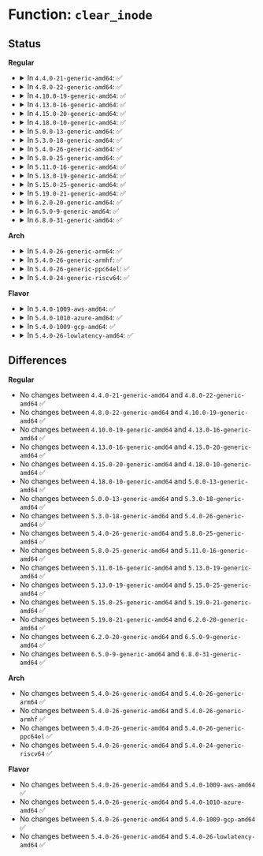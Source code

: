 # Function: <code>clear_inode</code>

## Status
<b>Regular</b>
<ul>
<li>
<details>
<summary>In <code>4.4.0-21-generic-amd64</code>: ✅</summary>

```c
void clear_inode(struct inode * inode)
```

```json
{
  "name": "clear_inode",
  "collision_type": "Unique Global",
  "inline_type": "No",
  "funcs": [
    {
      "addr": 18446744071581101792,
      "name": "clear_inode",
      "external": true,
      "loc": "fs/inode.c:488",
      "file": "fs/inode.c",
      "inline": "seen, unknown",
      "caller_inline": [],
      "caller_func": [
        "kernel/bpf/inode.c:bpf_evict_inode",
        "mm/shmem.c:shmem_evict_inode",
        "fs/inode.c:evict",
        "fs/nsfs.c:nsfs_evict",
        "fs/block_dev.c:bdev_evict_inode",
        "fs/proc/inode.c:proc_evict_inode",
        "fs/kernfs/inode.c:kernfs_evict_inode",
        "fs/ext4/super.c:ext4_clear_inode",
        "fs/hugetlbfs/inode.c:hugetlbfs_evict_inode",
        "fs/fat/inode.c:fat_evict_inode",
        "fs/ecryptfs/super.c:ecryptfs_evict_inode",
        "fs/fuse/inode.c:fuse_evict_inode",
        "fs/debugfs/inode.c:debugfs_evict_inode",
        "fs/pstore/inode.c:pstore_evict_inode",
        "fs/efivarfs/super.c:efivarfs_evict_inode"
      ]
    }
  ],
  "symbols": [
    {
      "addr": 18446744071581101792,
      "name": "clear_inode",
      "section": ".text",
      "bind": "STB_GLOBAL",
      "size": 129
    }
  ]
}
```
</details>
</li>
<li>
<details>
<summary>In <code>4.8.0-22-generic-amd64</code>: ✅</summary>

```c
void clear_inode(struct inode * inode)
```

```json
{
  "name": "clear_inode",
  "collision_type": "Unique Global",
  "inline_type": "No",
  "funcs": [
    {
      "addr": 18446744071581267472,
      "name": "clear_inode",
      "external": true,
      "loc": "fs/inode.c:496",
      "file": "fs/inode.c",
      "inline": "seen, unknown",
      "caller_inline": [],
      "caller_func": [
        "kernel/bpf/inode.c:bpf_evict_inode",
        "mm/shmem.c:shmem_evict_inode",
        "fs/inode.c:evict",
        "fs/nsfs.c:nsfs_evict",
        "fs/block_dev.c:bdev_evict_inode",
        "fs/proc/inode.c:proc_evict_inode",
        "fs/kernfs/inode.c:kernfs_evict_inode",
        "fs/ext4/super.c:ext4_clear_inode",
        "fs/hugetlbfs/inode.c:hugetlbfs_evict_inode",
        "fs/fat/inode.c:fat_evict_inode",
        "fs/ecryptfs/super.c:ecryptfs_evict_inode",
        "fs/fuse/inode.c:fuse_evict_inode",
        "fs/debugfs/inode.c:debugfs_evict_inode",
        "fs/pstore/inode.c:pstore_evict_inode",
        "fs/efivarfs/super.c:efivarfs_evict_inode"
      ]
    }
  ],
  "symbols": [
    {
      "addr": 18446744071581267472,
      "name": "clear_inode",
      "section": ".text",
      "bind": "STB_GLOBAL",
      "size": 153
    }
  ]
}
```
</details>
</li>
<li>
<details>
<summary>In <code>4.10.0-19-generic-amd64</code>: ✅</summary>

```c
void clear_inode(struct inode * inode)
```

```json
{
  "name": "clear_inode",
  "collision_type": "Unique Global",
  "inline_type": "No",
  "funcs": [
    {
      "addr": 18446744071581345344,
      "name": "clear_inode",
      "external": true,
      "loc": "fs/inode.c:498",
      "file": "fs/inode.c",
      "inline": "seen, unknown",
      "caller_inline": [],
      "caller_func": [
        "kernel/bpf/inode.c:bpf_evict_inode",
        "mm/shmem.c:shmem_evict_inode",
        "fs/inode.c:evict",
        "fs/nsfs.c:nsfs_evict",
        "fs/block_dev.c:bdev_evict_inode",
        "fs/proc/inode.c:proc_evict_inode",
        "fs/kernfs/inode.c:kernfs_evict_inode",
        "fs/ext4/super.c:ext4_clear_inode",
        "fs/hugetlbfs/inode.c:hugetlbfs_evict_inode",
        "fs/fat/inode.c:fat_evict_inode",
        "fs/ecryptfs/super.c:ecryptfs_evict_inode",
        "fs/fuse/inode.c:fuse_evict_inode",
        "fs/debugfs/inode.c:debugfs_evict_inode",
        "fs/pstore/inode.c:pstore_evict_inode",
        "fs/efivarfs/super.c:efivarfs_evict_inode"
      ]
    }
  ],
  "symbols": [
    {
      "addr": 18446744071581345344,
      "name": "clear_inode",
      "section": ".text",
      "bind": "STB_GLOBAL",
      "size": 153
    }
  ]
}
```
</details>
</li>
<li>
<details>
<summary>In <code>4.13.0-16-generic-amd64</code>: ✅</summary>

```c
void clear_inode(struct inode * inode)
```

```json
{
  "name": "clear_inode",
  "collision_type": "Unique Global",
  "inline_type": "No",
  "funcs": [
    {
      "addr": 18446744071581400800,
      "name": "clear_inode",
      "external": true,
      "loc": "fs/inode.c:498",
      "file": "fs/inode.c",
      "inline": "seen, unknown",
      "caller_inline": [],
      "caller_func": [
        "kernel/bpf/inode.c:bpf_evict_inode",
        "mm/shmem.c:shmem_evict_inode",
        "fs/inode.c:evict",
        "fs/nsfs.c:nsfs_evict",
        "fs/block_dev.c:bdev_evict_inode",
        "fs/proc/inode.c:proc_evict_inode",
        "fs/kernfs/inode.c:kernfs_evict_inode",
        "fs/ext4/super.c:ext4_clear_inode",
        "fs/hugetlbfs/inode.c:hugetlbfs_evict_inode",
        "fs/fat/inode.c:fat_evict_inode",
        "fs/ecryptfs/super.c:ecryptfs_evict_inode",
        "fs/fuse/inode.c:fuse_evict_inode",
        "fs/debugfs/inode.c:debugfs_evict_inode",
        "fs/pstore/inode.c:pstore_evict_inode",
        "fs/efivarfs/super.c:efivarfs_evict_inode",
        "security/inode.c:securityfs_evict_inode",
        "security/apparmor/apparmorfs.c:aafs_evict_inode"
      ]
    }
  ],
  "symbols": [
    {
      "addr": 18446744071581400800,
      "name": "clear_inode",
      "section": ".text",
      "bind": "STB_GLOBAL",
      "size": 153
    }
  ]
}
```
</details>
</li>
<li>
<details>
<summary>In <code>4.15.0-20-generic-amd64</code>: ✅</summary>

```c
void clear_inode(struct inode * inode)
```

```json
{
  "name": "clear_inode",
  "collision_type": "Unique Global",
  "inline_type": "No",
  "funcs": [
    {
      "addr": 18446744071581542416,
      "name": "clear_inode",
      "external": true,
      "loc": "fs/inode.c:498",
      "file": "fs/inode.c",
      "inline": "seen, unknown",
      "caller_inline": [],
      "caller_func": [
        "kernel/bpf/inode.c:bpf_evict_inode",
        "mm/shmem.c:shmem_evict_inode",
        "fs/inode.c:evict",
        "fs/nsfs.c:nsfs_evict",
        "fs/block_dev.c:bdev_evict_inode",
        "fs/proc/inode.c:proc_evict_inode",
        "fs/kernfs/inode.c:kernfs_evict_inode",
        "fs/ext4/super.c:ext4_clear_inode",
        "fs/hugetlbfs/inode.c:hugetlbfs_evict_inode",
        "fs/fat/inode.c:fat_evict_inode",
        "fs/ecryptfs/super.c:ecryptfs_evict_inode",
        "fs/fuse/inode.c:fuse_evict_inode",
        "fs/debugfs/inode.c:debugfs_evict_inode",
        "fs/pstore/inode.c:pstore_evict_inode",
        "fs/efivarfs/super.c:efivarfs_evict_inode",
        "security/inode.c:securityfs_evict_inode",
        "security/apparmor/apparmorfs.c:aafs_evict_inode"
      ]
    }
  ],
  "symbols": [
    {
      "addr": 18446744071581542416,
      "name": "clear_inode",
      "section": ".text",
      "bind": "STB_GLOBAL",
      "size": 153
    }
  ]
}
```
</details>
</li>
<li>
<details>
<summary>In <code>4.18.0-10-generic-amd64</code>: ✅</summary>

```c
void clear_inode(struct inode * inode)
```

```json
{
  "name": "clear_inode",
  "collision_type": "Unique Global",
  "inline_type": "No",
  "funcs": [
    {
      "addr": 18446744071581697104,
      "name": "clear_inode",
      "external": true,
      "loc": "fs/inode.c:504",
      "file": "fs/inode.c",
      "inline": "seen, unknown",
      "caller_inline": [],
      "caller_func": [
        "kernel/bpf/inode.c:bpf_evict_inode",
        "mm/shmem.c:shmem_evict_inode",
        "fs/inode.c:evict",
        "fs/nsfs.c:nsfs_evict",
        "fs/block_dev.c:bdev_evict_inode",
        "fs/proc/inode.c:proc_evict_inode",
        "fs/kernfs/inode.c:kernfs_evict_inode",
        "fs/ext4/super.c:ext4_clear_inode",
        "fs/hugetlbfs/inode.c:hugetlbfs_evict_inode",
        "fs/fat/inode.c:fat_evict_inode",
        "fs/ecryptfs/super.c:ecryptfs_evict_inode",
        "fs/fuse/inode.c:fuse_evict_inode",
        "fs/debugfs/inode.c:debugfs_evict_inode",
        "fs/pstore/inode.c:pstore_evict_inode",
        "fs/efivarfs/super.c:efivarfs_evict_inode",
        "security/inode.c:securityfs_evict_inode",
        "security/apparmor/apparmorfs.c:aafs_evict_inode"
      ]
    }
  ],
  "symbols": [
    {
      "addr": 18446744071581697104,
      "name": "clear_inode",
      "section": ".text",
      "bind": "STB_GLOBAL",
      "size": 148
    }
  ]
}
```
</details>
</li>
<li>
<details>
<summary>In <code>5.0.0-13-generic-amd64</code>: ✅</summary>

```c
void clear_inode(struct inode * inode)
```

```json
{
  "name": "clear_inode",
  "collision_type": "Unique Global",
  "inline_type": "No",
  "funcs": [
    {
      "addr": 18446744071581783456,
      "name": "clear_inode",
      "external": true,
      "loc": "fs/inode.c:504",
      "file": "fs/inode.c",
      "inline": "seen, unknown",
      "caller_inline": [],
      "caller_func": [
        "kernel/bpf/inode.c:bpf_evict_inode",
        "mm/shmem.c:shmem_evict_inode",
        "fs/inode.c:evict",
        "fs/nsfs.c:nsfs_evict",
        "fs/block_dev.c:bdev_evict_inode",
        "fs/proc/inode.c:proc_evict_inode",
        "fs/kernfs/inode.c:kernfs_evict_inode",
        "fs/ext4/super.c:ext4_clear_inode",
        "fs/hugetlbfs/inode.c:hugetlbfs_evict_inode",
        "fs/fat/inode.c:fat_evict_inode",
        "fs/ecryptfs/super.c:ecryptfs_evict_inode",
        "fs/fuse/inode.c:fuse_evict_inode",
        "fs/debugfs/inode.c:debugfs_evict_inode",
        "fs/pstore/inode.c:pstore_evict_inode",
        "fs/efivarfs/super.c:efivarfs_evict_inode",
        "security/inode.c:securityfs_evict_inode",
        "security/apparmor/apparmorfs.c:aafs_evict_inode"
      ]
    }
  ],
  "symbols": [
    {
      "addr": 18446744071581783456,
      "name": "clear_inode",
      "section": ".text",
      "bind": "STB_GLOBAL",
      "size": 148
    }
  ]
}
```
</details>
</li>
<li>
<details>
<summary>In <code>5.3.0-18-generic-amd64</code>: ✅</summary>

```c
void clear_inode(struct inode * inode)
```

```json
{
  "name": "clear_inode",
  "collision_type": "Unique Global",
  "inline_type": "No",
  "funcs": [
    {
      "addr": 18446744071581901456,
      "name": "clear_inode",
      "external": true,
      "loc": "fs/inode.c:517",
      "file": "fs/inode.c",
      "inline": "seen, unknown",
      "caller_inline": [],
      "caller_func": [
        "mm/shmem.c:shmem_evict_inode",
        "fs/inode.c:evict",
        "fs/nsfs.c:nsfs_evict",
        "fs/block_dev.c:bdev_evict_inode",
        "fs/proc/inode.c:proc_evict_inode",
        "fs/kernfs/inode.c:kernfs_evict_inode",
        "fs/ext4/super.c:ext4_clear_inode",
        "fs/hugetlbfs/inode.c:hugetlbfs_evict_inode",
        "fs/fat/inode.c:fat_evict_inode",
        "fs/ecryptfs/super.c:ecryptfs_evict_inode",
        "fs/pstore/inode.c:pstore_evict_inode",
        "fs/efivarfs/super.c:efivarfs_evict_inode",
        "ipc/mqueue.c:mqueue_evict_inode"
      ]
    }
  ],
  "symbols": [
    {
      "addr": 18446744071581901456,
      "name": "clear_inode",
      "section": ".text",
      "bind": "STB_GLOBAL",
      "size": 148
    }
  ]
}
```
</details>
</li>
<li>
<details>
<summary>In <code>5.4.0-26-generic-amd64</code>: ✅</summary>

```c
void clear_inode(struct inode * inode)
```

```json
{
  "name": "clear_inode",
  "collision_type": "Unique Global",
  "inline_type": "No",
  "funcs": [
    {
      "addr": 18446744071581973872,
      "name": "clear_inode",
      "external": true,
      "loc": "fs/inode.c:521",
      "file": "fs/inode.c",
      "inline": "seen, unknown",
      "caller_inline": [],
      "caller_func": [
        "mm/shmem.c:shmem_evict_inode",
        "fs/inode.c:evict",
        "fs/nsfs.c:nsfs_evict",
        "fs/block_dev.c:bdev_evict_inode",
        "fs/proc/inode.c:proc_evict_inode",
        "fs/kernfs/inode.c:kernfs_evict_inode",
        "fs/ext4/super.c:ext4_clear_inode",
        "fs/hugetlbfs/inode.c:hugetlbfs_evict_inode",
        "fs/fat/inode.c:fat_evict_inode",
        "fs/ecryptfs/super.c:ecryptfs_evict_inode",
        "fs/pstore/inode.c:pstore_evict_inode",
        "fs/efivarfs/super.c:efivarfs_evict_inode",
        "ipc/mqueue.c:mqueue_evict_inode"
      ]
    }
  ],
  "symbols": [
    {
      "addr": 18446744071581973872,
      "name": "clear_inode",
      "section": ".text",
      "bind": "STB_GLOBAL",
      "size": 148
    }
  ]
}
```
</details>
</li>
<li>
<details>
<summary>In <code>5.8.0-25-generic-amd64</code>: ✅</summary>

```c
void clear_inode(struct inode * inode)
```

```json
{
  "name": "clear_inode",
  "collision_type": "Unique Global",
  "inline_type": "No",
  "funcs": [
    {
      "addr": 18446744071582212000,
      "name": "clear_inode",
      "external": true,
      "loc": "fs/inode.c:522",
      "file": "fs/inode.c",
      "inline": "seen, unknown",
      "caller_inline": [],
      "caller_func": [
        "mm/shmem.c:shmem_evict_inode",
        "fs/inode.c:evict",
        "fs/nsfs.c:nsfs_evict",
        "fs/block_dev.c:bdev_evict_inode",
        "fs/proc/inode.c:proc_evict_inode",
        "fs/kernfs/inode.c:kernfs_evict_inode",
        "fs/ext4/super.c:ext4_clear_inode",
        "fs/hugetlbfs/inode.c:hugetlbfs_evict_inode",
        "fs/fat/inode.c:fat_evict_inode",
        "fs/ecryptfs/super.c:ecryptfs_evict_inode",
        "fs/fuse/inode.c:fuse_evict_inode",
        "fs/pstore/inode.c:pstore_evict_inode",
        "fs/efivarfs/super.c:efivarfs_evict_inode",
        "ipc/mqueue.c:mqueue_evict_inode"
      ]
    }
  ],
  "symbols": [
    {
      "addr": 18446744071582212000,
      "name": "clear_inode",
      "section": ".text",
      "bind": "STB_GLOBAL",
      "size": 148
    }
  ]
}
```
</details>
</li>
<li>
<details>
<summary>In <code>5.11.0-16-generic-amd64</code>: ✅</summary>

```c
void clear_inode(struct inode * inode)
```

```json
{
  "name": "clear_inode",
  "collision_type": "Unique Global",
  "inline_type": "No",
  "funcs": [
    {
      "addr": 18446744071582259504,
      "name": "clear_inode",
      "external": true,
      "loc": "fs/inode.c:523",
      "file": "fs/inode.c",
      "inline": "seen, unknown",
      "caller_inline": [],
      "caller_func": [
        "mm/shmem.c:shmem_evict_inode",
        "fs/inode.c:evict",
        "fs/nsfs.c:nsfs_evict",
        "fs/block_dev.c:bdev_evict_inode",
        "fs/proc/inode.c:proc_evict_inode",
        "fs/kernfs/inode.c:kernfs_evict_inode",
        "fs/ext4/super.c:ext4_clear_inode",
        "fs/hugetlbfs/inode.c:hugetlbfs_evict_inode",
        "fs/fat/inode.c:fat_evict_inode",
        "fs/ecryptfs/super.c:ecryptfs_evict_inode",
        "fs/fuse/inode.c:fuse_evict_inode",
        "fs/pstore/inode.c:pstore_evict_inode",
        "fs/efivarfs/super.c:efivarfs_evict_inode",
        "ipc/mqueue.c:mqueue_evict_inode"
      ]
    }
  ],
  "symbols": [
    {
      "addr": 18446744071582259504,
      "name": "clear_inode",
      "section": ".text",
      "bind": "STB_GLOBAL",
      "size": 148
    }
  ]
}
```
</details>
</li>
<li>
<details>
<summary>In <code>5.13.0-19-generic-amd64</code>: ✅</summary>

```c
void clear_inode(struct inode * inode)
```

```json
{
  "name": "clear_inode",
  "collision_type": "Unique Global",
  "inline_type": "No",
  "funcs": [
    {
      "addr": 18446744071582284912,
      "name": "clear_inode",
      "external": true,
      "loc": "fs/inode.c:523",
      "file": "fs/inode.c",
      "inline": "seen, unknown",
      "caller_inline": [],
      "caller_func": [
        "mm/shmem.c:shmem_evict_inode",
        "fs/inode.c:evict",
        "fs/nsfs.c:nsfs_evict",
        "fs/block_dev.c:bdev_evict_inode",
        "fs/proc/inode.c:proc_evict_inode",
        "fs/kernfs/inode.c:kernfs_evict_inode",
        "fs/ext4/super.c:ext4_clear_inode",
        "fs/hugetlbfs/inode.c:hugetlbfs_evict_inode",
        "fs/fat/inode.c:fat_evict_inode",
        "fs/ecryptfs/super.c:ecryptfs_evict_inode",
        "fs/fuse/inode.c:fuse_evict_inode",
        "fs/pstore/inode.c:pstore_evict_inode",
        "fs/efivarfs/super.c:efivarfs_evict_inode",
        "ipc/mqueue.c:mqueue_evict_inode"
      ]
    }
  ],
  "symbols": [
    {
      "addr": 18446744071582284912,
      "name": "clear_inode",
      "section": ".text",
      "bind": "STB_GLOBAL",
      "size": 136
    }
  ]
}
```
</details>
</li>
<li>
<details>
<summary>In <code>5.15.0-25-generic-amd64</code>: ✅</summary>

```c
void clear_inode(struct inode * inode)
```

```json
{
  "name": "clear_inode",
  "collision_type": "Unique Global",
  "inline_type": "No",
  "funcs": [
    {
      "addr": 18446744071582603392,
      "name": "clear_inode",
      "external": true,
      "loc": "fs/inode.c:527",
      "file": "fs/inode.c",
      "inline": "seen, unknown",
      "caller_inline": [],
      "caller_func": [
        "mm/shmem.c:shmem_evict_inode",
        "fs/inode.c:evict",
        "fs/nsfs.c:nsfs_evict",
        "fs/proc/inode.c:proc_evict_inode",
        "fs/kernfs/inode.c:kernfs_evict_inode",
        "fs/ext4/super.c:ext4_clear_inode",
        "fs/hugetlbfs/inode.c:hugetlbfs_evict_inode",
        "fs/fat/inode.c:fat_evict_inode",
        "fs/ecryptfs/super.c:ecryptfs_evict_inode",
        "fs/fuse/inode.c:fuse_evict_inode",
        "fs/pstore/inode.c:pstore_evict_inode",
        "fs/efivarfs/super.c:efivarfs_evict_inode",
        "ipc/mqueue.c:mqueue_evict_inode",
        "block/bdev.c:bdev_evict_inode"
      ]
    }
  ],
  "symbols": [
    {
      "addr": 18446744071582603392,
      "name": "clear_inode",
      "section": ".text",
      "bind": "STB_GLOBAL",
      "size": 136
    }
  ]
}
```
</details>
</li>
<li>
<details>
<summary>In <code>5.19.0-21-generic-amd64</code>: ✅</summary>

```c
void clear_inode(struct inode * inode)
```

```json
{
  "name": "clear_inode",
  "collision_type": "Unique Global",
  "inline_type": "No",
  "funcs": [
    {
      "addr": 18446744071583130016,
      "name": "clear_inode",
      "external": true,
      "loc": "fs/inode.c:604",
      "file": "fs/inode.c",
      "inline": "seen, unknown",
      "caller_inline": [],
      "caller_func": [
        "mm/shmem.c:shmem_evict_inode",
        "fs/inode.c:evict",
        "fs/nsfs.c:nsfs_evict",
        "fs/proc/inode.c:proc_evict_inode",
        "fs/kernfs/inode.c:kernfs_evict_inode",
        "fs/ext4/super.c:ext4_clear_inode",
        "fs/hugetlbfs/inode.c:hugetlbfs_evict_inode",
        "fs/fat/inode.c:fat_evict_inode",
        "fs/ecryptfs/super.c:ecryptfs_evict_inode",
        "fs/fuse/inode.c:fuse_evict_inode",
        "fs/pstore/inode.c:pstore_evict_inode",
        "fs/efivarfs/super.c:efivarfs_evict_inode",
        "ipc/mqueue.c:mqueue_evict_inode",
        "block/bdev.c:bdev_evict_inode"
      ]
    }
  ],
  "symbols": [
    {
      "addr": 18446744071583130016,
      "name": "clear_inode",
      "section": ".text",
      "bind": "STB_GLOBAL",
      "size": 137
    }
  ]
}
```
</details>
</li>
<li>
<details>
<summary>In <code>6.2.0-20-generic-amd64</code>: ✅</summary>

```c
void clear_inode(struct inode * inode)
```

```json
{
  "name": "clear_inode",
  "collision_type": "Unique Global",
  "inline_type": "No",
  "funcs": [
    {
      "addr": 18446744071583700208,
      "name": "clear_inode",
      "external": true,
      "loc": "fs/inode.c:603",
      "file": "fs/inode.c",
      "inline": "seen, unknown",
      "caller_inline": [],
      "caller_func": [
        "mm/shmem.c:shmem_evict_inode",
        "fs/inode.c:evict",
        "fs/nsfs.c:nsfs_evict",
        "fs/proc/inode.c:proc_evict_inode",
        "fs/kernfs/inode.c:kernfs_evict_inode",
        "fs/ext4/super.c:ext4_clear_inode",
        "fs/hugetlbfs/inode.c:hugetlbfs_evict_inode",
        "fs/fat/inode.c:fat_evict_inode",
        "fs/ecryptfs/super.c:ecryptfs_evict_inode",
        "fs/fuse/inode.c:fuse_evict_inode",
        "fs/pstore/inode.c:pstore_evict_inode",
        "fs/efivarfs/super.c:efivarfs_evict_inode",
        "ipc/mqueue.c:mqueue_evict_inode",
        "block/bdev.c:bdev_evict_inode"
      ]
    }
  ],
  "symbols": [
    {
      "addr": 18446744071583700208,
      "name": "clear_inode",
      "section": ".text",
      "bind": "STB_GLOBAL",
      "size": 137
    }
  ]
}
```
</details>
</li>
<li>
<details>
<summary>In <code>6.5.0-9-generic-amd64</code>: ✅</summary>

```c
void clear_inode(struct inode * inode)
```

```json
{
  "name": "clear_inode",
  "collision_type": "Unique Global",
  "inline_type": "No",
  "funcs": [
    {
      "addr": 18446744071583918080,
      "name": "clear_inode",
      "external": true,
      "loc": "fs/inode.c:603",
      "file": "fs/inode.c",
      "inline": "seen, unknown",
      "caller_inline": [],
      "caller_func": [
        "mm/shmem.c:shmem_evict_inode",
        "fs/inode.c:evict",
        "fs/nsfs.c:nsfs_evict",
        "fs/proc/inode.c:proc_evict_inode",
        "fs/kernfs/inode.c:kernfs_evict_inode",
        "fs/ext4/super.c:ext4_clear_inode",
        "fs/hugetlbfs/inode.c:hugetlbfs_evict_inode",
        "fs/fat/inode.c:fat_evict_inode",
        "fs/ecryptfs/super.c:ecryptfs_evict_inode",
        "fs/fuse/inode.c:fuse_evict_inode",
        "fs/pstore/inode.c:pstore_evict_inode",
        "fs/efivarfs/super.c:efivarfs_evict_inode",
        "ipc/mqueue.c:mqueue_evict_inode",
        "block/bdev.c:bdev_evict_inode"
      ]
    }
  ],
  "symbols": [
    {
      "addr": 18446744071583918080,
      "name": "clear_inode",
      "section": ".text",
      "bind": "STB_GLOBAL",
      "size": 137
    }
  ]
}
```
</details>
</li>
<li>
<details>
<summary>In <code>6.8.0-31-generic-amd64</code>: ✅</summary>

```c
void clear_inode(struct inode * inode)
```

```json
{
  "name": "clear_inode",
  "collision_type": "Unique Global",
  "inline_type": "No",
  "funcs": [
    {
      "addr": 18446744071584123888,
      "name": "clear_inode",
      "external": true,
      "loc": "fs/inode.c:604",
      "file": "fs/inode.c",
      "inline": "seen, unknown",
      "caller_inline": [],
      "caller_func": [
        "mm/shmem.c:shmem_evict_inode",
        "fs/inode.c:evict",
        "fs/nsfs.c:nsfs_evict",
        "fs/proc/inode.c:proc_evict_inode",
        "fs/kernfs/inode.c:kernfs_evict_inode",
        "fs/ext4/super.c:ext4_clear_inode",
        "fs/hugetlbfs/inode.c:hugetlbfs_evict_inode",
        "fs/fat/inode.c:fat_evict_inode",
        "fs/ecryptfs/super.c:ecryptfs_evict_inode",
        "fs/fuse/inode.c:fuse_evict_inode",
        "fs/pstore/inode.c:pstore_evict_inode",
        "fs/efivarfs/super.c:efivarfs_evict_inode",
        "ipc/mqueue.c:mqueue_evict_inode",
        "block/bdev.c:bdev_evict_inode"
      ]
    }
  ],
  "symbols": [
    {
      "addr": 18446744071584123888,
      "name": "clear_inode",
      "section": ".text",
      "bind": "STB_GLOBAL",
      "size": 137
    }
  ]
}
```
</details>
</li>
</ul>
<b>Arch</b>
<ul>
<li>
<details>
<summary>In <code>5.4.0-26-generic-arm64</code>: ✅</summary>

```c
void clear_inode(struct inode * inode)
```

```json
{
  "name": "clear_inode",
  "collision_type": "Unique Global",
  "inline_type": "No",
  "funcs": [
    {
      "addr": 18446603336493489056,
      "name": "clear_inode",
      "external": true,
      "loc": "fs/inode.c:521",
      "file": "fs/inode.c",
      "inline": "seen, unknown",
      "caller_inline": [],
      "caller_func": [
        "mm/shmem.c:shmem_evict_inode",
        "fs/inode.c:evict",
        "fs/nsfs.c:nsfs_evict",
        "fs/block_dev.c:bdev_evict_inode",
        "fs/proc/inode.c:proc_evict_inode",
        "fs/kernfs/inode.c:kernfs_evict_inode",
        "fs/ext4/super.c:ext4_clear_inode",
        "fs/hugetlbfs/inode.c:hugetlbfs_evict_inode",
        "fs/fat/inode.c:fat_evict_inode",
        "fs/ecryptfs/super.c:ecryptfs_evict_inode",
        "fs/pstore/inode.c:pstore_evict_inode",
        "fs/efivarfs/super.c:efivarfs_evict_inode",
        "ipc/mqueue.c:mqueue_evict_inode"
      ]
    }
  ],
  "symbols": [
    {
      "addr": 18446603336493489056,
      "name": "clear_inode",
      "section": ".text",
      "bind": "STB_GLOBAL",
      "size": 240
    }
  ]
}
```
</details>
</li>
<li>
<details>
<summary>In <code>5.4.0-26-generic-armhf</code>: ✅</summary>

```c
void clear_inode(struct inode * inode)
```

```json
{
  "name": "clear_inode",
  "collision_type": "Unique Global",
  "inline_type": "No",
  "funcs": [
    {
      "addr": 3227043244,
      "name": "clear_inode",
      "external": true,
      "loc": "fs/inode.c:521",
      "file": "fs/inode.c",
      "inline": "seen, unknown",
      "caller_inline": [],
      "caller_func": [
        "mm/shmem.c:shmem_evict_inode",
        "fs/inode.c:evict",
        "fs/nsfs.c:nsfs_evict",
        "fs/block_dev.c:bdev_evict_inode",
        "fs/proc/inode.c:proc_evict_inode",
        "fs/kernfs/inode.c:kernfs_evict_inode",
        "fs/ext4/super.c:ext4_clear_inode",
        "fs/fat/inode.c:fat_evict_inode",
        "fs/ecryptfs/super.c:ecryptfs_evict_inode",
        "fs/pstore/inode.c:pstore_evict_inode",
        "fs/efivarfs/super.c:efivarfs_evict_inode",
        "ipc/mqueue.c:mqueue_evict_inode"
      ]
    }
  ],
  "symbols": [
    {
      "addr": 3227043244,
      "name": "clear_inode",
      "section": ".text",
      "bind": "STB_GLOBAL",
      "size": 176
    }
  ]
}
```
</details>
</li>
<li>
<details>
<summary>In <code>5.4.0-26-generic-ppc64el</code>: ✅</summary>

```c
void clear_inode(struct inode * inode)
```

```json
{
  "name": "clear_inode",
  "collision_type": "Unique Global",
  "inline_type": "No",
  "funcs": [
    {
      "addr": 13835058055287040256,
      "name": "clear_inode",
      "external": true,
      "loc": "fs/inode.c:521",
      "file": "fs/inode.c",
      "inline": "seen, unknown",
      "caller_inline": [],
      "caller_func": [
        "mm/shmem.c:shmem_evict_inode",
        "fs/inode.c:evict",
        "fs/nsfs.c:nsfs_evict",
        "fs/block_dev.c:bdev_evict_inode",
        "fs/proc/inode.c:proc_evict_inode",
        "fs/kernfs/inode.c:kernfs_evict_inode",
        "fs/ext4/super.c:ext4_clear_inode",
        "fs/hugetlbfs/inode.c:hugetlbfs_evict_inode",
        "fs/fat/inode.c:fat_evict_inode",
        "fs/ecryptfs/super.c:ecryptfs_evict_inode",
        "fs/pstore/inode.c:pstore_evict_inode",
        "ipc/mqueue.c:mqueue_evict_inode"
      ]
    }
  ],
  "symbols": [
    {
      "addr": 13835058055287040256,
      "name": "clear_inode",
      "section": ".text",
      "bind": "STB_GLOBAL",
      "size": 240
    }
  ]
}
```
</details>
</li>
<li>
<details>
<summary>In <code>5.4.0-24-generic-riscv64</code>: ✅</summary>

```c
void clear_inode(struct inode * inode)
```

```json
{
  "name": "clear_inode",
  "collision_type": "Unique Global",
  "inline_type": "No",
  "funcs": [
    {
      "addr": 18446743936273163484,
      "name": "clear_inode",
      "external": true,
      "loc": "fs/inode.c:521",
      "file": "fs/inode.c",
      "inline": "seen, unknown",
      "caller_inline": [],
      "caller_func": [
        "mm/shmem.c:shmem_evict_inode",
        "fs/inode.c:evict",
        "fs/nsfs.c:nsfs_evict",
        "fs/block_dev.c:bdev_evict_inode",
        "fs/proc/inode.c:proc_evict_inode",
        "fs/kernfs/inode.c:kernfs_evict_inode",
        "fs/ext4/super.c:ext4_clear_inode",
        "fs/hugetlbfs/inode.c:hugetlbfs_evict_inode",
        "fs/fat/inode.c:fat_evict_inode",
        "fs/ecryptfs/super.c:ecryptfs_evict_inode",
        "fs/pstore/inode.c:pstore_evict_inode",
        "ipc/mqueue.c:mqueue_evict_inode"
      ]
    }
  ],
  "symbols": [
    {
      "addr": 18446743936273163484,
      "name": "clear_inode",
      "section": ".text",
      "bind": "STB_GLOBAL",
      "size": 180
    }
  ]
}
```
</details>
</li>
</ul>
<b>Flavor</b>
<ul>
<li>
<details>
<summary>In <code>5.4.0-1009-aws-amd64</code>: ✅</summary>

```c
void clear_inode(struct inode * inode)
```

```json
{
  "name": "clear_inode",
  "collision_type": "Unique Global",
  "inline_type": "No",
  "funcs": [
    {
      "addr": 18446744071581942608,
      "name": "clear_inode",
      "external": true,
      "loc": "fs/inode.c:521",
      "file": "fs/inode.c",
      "inline": "seen, unknown",
      "caller_inline": [],
      "caller_func": [
        "mm/shmem.c:shmem_evict_inode",
        "fs/inode.c:evict",
        "fs/nsfs.c:nsfs_evict",
        "fs/block_dev.c:bdev_evict_inode",
        "fs/proc/inode.c:proc_evict_inode",
        "fs/kernfs/inode.c:kernfs_evict_inode",
        "fs/ext4/super.c:ext4_clear_inode",
        "fs/hugetlbfs/inode.c:hugetlbfs_evict_inode",
        "fs/fat/inode.c:fat_evict_inode",
        "fs/ecryptfs/super.c:ecryptfs_evict_inode",
        "fs/pstore/inode.c:pstore_evict_inode",
        "fs/efivarfs/super.c:efivarfs_evict_inode",
        "ipc/mqueue.c:mqueue_evict_inode"
      ]
    }
  ],
  "symbols": [
    {
      "addr": 18446744071581942608,
      "name": "clear_inode",
      "section": ".text",
      "bind": "STB_GLOBAL",
      "size": 148
    }
  ]
}
```
</details>
</li>
<li>
<details>
<summary>In <code>5.4.0-1010-azure-amd64</code>: ✅</summary>

```c
void clear_inode(struct inode * inode)
```

```json
{
  "name": "clear_inode",
  "collision_type": "Unique Global",
  "inline_type": "No",
  "funcs": [
    {
      "addr": 18446744071581880192,
      "name": "clear_inode",
      "external": true,
      "loc": "fs/inode.c:521",
      "file": "fs/inode.c",
      "inline": "seen, unknown",
      "caller_inline": [],
      "caller_func": [
        "mm/shmem.c:shmem_evict_inode",
        "fs/inode.c:evict",
        "fs/nsfs.c:nsfs_evict",
        "fs/block_dev.c:bdev_evict_inode",
        "fs/proc/inode.c:proc_evict_inode",
        "fs/kernfs/inode.c:kernfs_evict_inode",
        "fs/ext4/super.c:ext4_clear_inode",
        "fs/hugetlbfs/inode.c:hugetlbfs_evict_inode",
        "fs/fat/inode.c:fat_evict_inode",
        "fs/ecryptfs/super.c:ecryptfs_evict_inode",
        "fs/pstore/inode.c:pstore_evict_inode",
        "fs/efivarfs/super.c:efivarfs_evict_inode",
        "ipc/mqueue.c:mqueue_evict_inode"
      ]
    }
  ],
  "symbols": [
    {
      "addr": 18446744071581880192,
      "name": "clear_inode",
      "section": ".text",
      "bind": "STB_GLOBAL",
      "size": 142
    }
  ]
}
```
</details>
</li>
<li>
<details>
<summary>In <code>5.4.0-1009-gcp-amd64</code>: ✅</summary>

```c
void clear_inode(struct inode * inode)
```

```json
{
  "name": "clear_inode",
  "collision_type": "Unique Global",
  "inline_type": "No",
  "funcs": [
    {
      "addr": 18446744071581933920,
      "name": "clear_inode",
      "external": true,
      "loc": "fs/inode.c:521",
      "file": "fs/inode.c",
      "inline": "seen, unknown",
      "caller_inline": [],
      "caller_func": [
        "mm/shmem.c:shmem_evict_inode",
        "fs/inode.c:evict",
        "fs/nsfs.c:nsfs_evict",
        "fs/block_dev.c:bdev_evict_inode",
        "fs/proc/inode.c:proc_evict_inode",
        "fs/kernfs/inode.c:kernfs_evict_inode",
        "fs/ext4/super.c:ext4_clear_inode",
        "fs/hugetlbfs/inode.c:hugetlbfs_evict_inode",
        "fs/fat/inode.c:fat_evict_inode",
        "fs/ecryptfs/super.c:ecryptfs_evict_inode",
        "fs/pstore/inode.c:pstore_evict_inode",
        "fs/efivarfs/super.c:efivarfs_evict_inode",
        "ipc/mqueue.c:mqueue_evict_inode"
      ]
    }
  ],
  "symbols": [
    {
      "addr": 18446744071581933920,
      "name": "clear_inode",
      "section": ".text",
      "bind": "STB_GLOBAL",
      "size": 148
    }
  ]
}
```
</details>
</li>
<li>
<details>
<summary>In <code>5.4.0-26-lowlatency-amd64</code>: ✅</summary>

```c
void clear_inode(struct inode * inode)
```

```json
{
  "name": "clear_inode",
  "collision_type": "Unique Global",
  "inline_type": "No",
  "funcs": [
    {
      "addr": 18446744071582005056,
      "name": "clear_inode",
      "external": true,
      "loc": "fs/inode.c:521",
      "file": "fs/inode.c",
      "inline": "seen, unknown",
      "caller_inline": [],
      "caller_func": [
        "mm/shmem.c:shmem_evict_inode",
        "fs/inode.c:evict",
        "fs/nsfs.c:nsfs_evict",
        "fs/block_dev.c:bdev_evict_inode",
        "fs/proc/inode.c:proc_evict_inode",
        "fs/kernfs/inode.c:kernfs_evict_inode",
        "fs/ext4/super.c:ext4_clear_inode",
        "fs/hugetlbfs/inode.c:hugetlbfs_evict_inode",
        "fs/fat/inode.c:fat_evict_inode",
        "fs/ecryptfs/super.c:ecryptfs_evict_inode",
        "fs/pstore/inode.c:pstore_evict_inode",
        "fs/efivarfs/super.c:efivarfs_evict_inode",
        "ipc/mqueue.c:mqueue_evict_inode"
      ]
    }
  ],
  "symbols": [
    {
      "addr": 18446744071582005056,
      "name": "clear_inode",
      "section": ".text",
      "bind": "STB_GLOBAL",
      "size": 139
    }
  ]
}
```
</details>
</li>
</ul>

## Differences
<b>Regular</b>
<ul>
<li>
No changes between <code>4.4.0-21-generic-amd64</code> and <code>4.8.0-22-generic-amd64</code> ✅
</li>
<li>
No changes between <code>4.8.0-22-generic-amd64</code> and <code>4.10.0-19-generic-amd64</code> ✅
</li>
<li>
No changes between <code>4.10.0-19-generic-amd64</code> and <code>4.13.0-16-generic-amd64</code> ✅
</li>
<li>
No changes between <code>4.13.0-16-generic-amd64</code> and <code>4.15.0-20-generic-amd64</code> ✅
</li>
<li>
No changes between <code>4.15.0-20-generic-amd64</code> and <code>4.18.0-10-generic-amd64</code> ✅
</li>
<li>
No changes between <code>4.18.0-10-generic-amd64</code> and <code>5.0.0-13-generic-amd64</code> ✅
</li>
<li>
No changes between <code>5.0.0-13-generic-amd64</code> and <code>5.3.0-18-generic-amd64</code> ✅
</li>
<li>
No changes between <code>5.3.0-18-generic-amd64</code> and <code>5.4.0-26-generic-amd64</code> ✅
</li>
<li>
No changes between <code>5.4.0-26-generic-amd64</code> and <code>5.8.0-25-generic-amd64</code> ✅
</li>
<li>
No changes between <code>5.8.0-25-generic-amd64</code> and <code>5.11.0-16-generic-amd64</code> ✅
</li>
<li>
No changes between <code>5.11.0-16-generic-amd64</code> and <code>5.13.0-19-generic-amd64</code> ✅
</li>
<li>
No changes between <code>5.13.0-19-generic-amd64</code> and <code>5.15.0-25-generic-amd64</code> ✅
</li>
<li>
No changes between <code>5.15.0-25-generic-amd64</code> and <code>5.19.0-21-generic-amd64</code> ✅
</li>
<li>
No changes between <code>5.19.0-21-generic-amd64</code> and <code>6.2.0-20-generic-amd64</code> ✅
</li>
<li>
No changes between <code>6.2.0-20-generic-amd64</code> and <code>6.5.0-9-generic-amd64</code> ✅
</li>
<li>
No changes between <code>6.5.0-9-generic-amd64</code> and <code>6.8.0-31-generic-amd64</code> ✅
</li>
</ul>
<b>Arch</b>
<ul>
<li>
No changes between <code>5.4.0-26-generic-amd64</code> and <code>5.4.0-26-generic-arm64</code> ✅
</li>
<li>
No changes between <code>5.4.0-26-generic-amd64</code> and <code>5.4.0-26-generic-armhf</code> ✅
</li>
<li>
No changes between <code>5.4.0-26-generic-amd64</code> and <code>5.4.0-26-generic-ppc64el</code> ✅
</li>
<li>
No changes between <code>5.4.0-26-generic-amd64</code> and <code>5.4.0-24-generic-riscv64</code> ✅
</li>
</ul>
<b>Flavor</b>
<ul>
<li>
No changes between <code>5.4.0-26-generic-amd64</code> and <code>5.4.0-1009-aws-amd64</code> ✅
</li>
<li>
No changes between <code>5.4.0-26-generic-amd64</code> and <code>5.4.0-1010-azure-amd64</code> ✅
</li>
<li>
No changes between <code>5.4.0-26-generic-amd64</code> and <code>5.4.0-1009-gcp-amd64</code> ✅
</li>
<li>
No changes between <code>5.4.0-26-generic-amd64</code> and <code>5.4.0-26-lowlatency-amd64</code> ✅
</li>
</ul>
